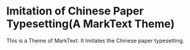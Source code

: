 # Imitation of Chinese Paper Typesetting(A MarkText Theme)
This is a Theme of MarkText. It Imitates the Chinese paper typesetting.
